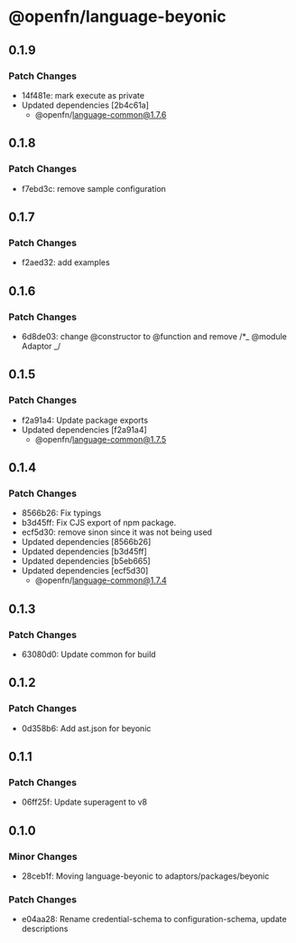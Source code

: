 # @openfn/language-beyonic

## 0.1.9

### Patch Changes

- 14f481e: mark execute as private
- Updated dependencies [2b4c61a]
  - @openfn/language-common@1.7.6

## 0.1.8

### Patch Changes

- f7ebd3c: remove sample configuration

## 0.1.7

### Patch Changes

- f2aed32: add examples

## 0.1.6

### Patch Changes

- 6d8de03: change @constructor to @function and remove /\*_ @module Adaptor _/

## 0.1.5

### Patch Changes

- f2a91a4: Update package exports
- Updated dependencies [f2a91a4]
  - @openfn/language-common@1.7.5

## 0.1.4

### Patch Changes

- 8566b26: Fix typings
- b3d45ff: Fix CJS export of npm package.
- ecf5d30: remove sinon since it was not being used
- Updated dependencies [8566b26]
- Updated dependencies [b3d45ff]
- Updated dependencies [b5eb665]
- Updated dependencies [ecf5d30]
  - @openfn/language-common@1.7.4

## 0.1.3

### Patch Changes

- 63080d0: Update common for build

## 0.1.2

### Patch Changes

- 0d358b6: Add ast.json for beyonic

## 0.1.1

### Patch Changes

- 06ff25f: Update superagent to v8

## 0.1.0

### Minor Changes

- 28ceb1f: Moving language-beyonic to adaptors/packages/beyonic

### Patch Changes

- e04aa28: Rename credential-schema to configuration-schema, update descriptions
